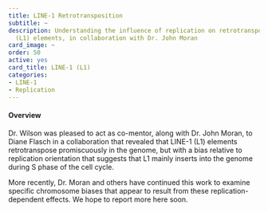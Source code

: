 ```yaml
---
title: LINE-1 Retrotransposition
subtitle: ~
description: Understanding the influence of replication on retrotransposition by LINE-1
  (L1) elements, in collaboration with Dr. John Moran
card_image: ~
order: 50
active: yes
card_title: LINE-1 (L1)
categories:
- LINE-1
- Replication
---
```


#### Overview

Dr. Wilson was pleased to act as co-mentor, along with Dr. John Moran, to Diane Flasch in a collaboration
that revealed that LINE-1 (L1) elements retrotranspose promiscuously in the genome, but with a bias
relative to replication orientation that suggests that L1 mainly inserts into the genome during S phase of the cell cycle.

More recently, Dr. Moran and others have continued this work to examine specific chromosome biases
that appear to result from these replication-dependent effects. We hope to report more here soon.

